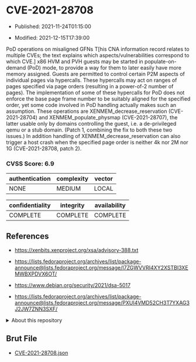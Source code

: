 # CVE-2021-28708

- Published: 2021-11-24T01:15:00

- Modified: 2021-12-15T17:39:00

PoD operations on misaligned GFNs T[his CNA information record relates to multiple CVEs; the text explains which aspects/vulnerabilities correspond to which CVE.] x86 HVM and PVH guests may be started in populate-on-demand (PoD) mode, to provide a way for them to later easily have more memory assigned. Guests are permitted to control certain P2M aspects of individual pages via hypercalls. These hypercalls may act on ranges of pages specified via page orders (resulting in a power-of-2 number of pages). The implementation of some of these hypercalls for PoD does not enforce the base page frame number to be suitably aligned for the specified order, yet some code involved in PoD handling actually makes such an assumption. These operations are XENMEM_decrease_reservation (CVE-2021-28704) and XENMEM_populate_physmap (CVE-2021-28707), the latter usable only by domains controlling the guest, i.e. a de-privileged qemu or a stub domain. (Patch 1, combining the fix to both these two issues.) In addition handling of XENMEM_decrease_reservation can also trigger a host crash when the specified page order is neither 4k nor 2M nor 1G (CVE-2021-28708, patch 2).

### CVSS Score: **6.9**

| authentication | complexity | vector |
| --- | --- | --- |
| NONE | MEDIUM | LOCAL |

| confidentiality | integrity | availability |
| --- | --- | --- |
| COMPLETE | COMPLETE | COMPLETE |

## References

* https://xenbits.xenproject.org/xsa/advisory-388.txt

* https://lists.fedoraproject.org/archives/list/package-announce@lists.fedoraproject.org/message/I7ZGWVVRI4XY2XSTBI3XEMWBXPDVX6OT/

* https://www.debian.org/security/2021/dsa-5017

* https://lists.fedoraproject.org/archives/list/package-announce@lists.fedoraproject.org/message/PXUI4VMD52CH3T7YXAG3J2JW7ZNN3SXF/

<details>
<summary>About this repository</summary> 

  This repository is part of the project [Live Hack CVE](https://github.com/Live-Hack-CVE). Main website can be found [www.live-hack.org](https://www.live-hack.org) 
  
  Made by [Sn0wAlice](https://github.com/Sn0wAlice) for the people that care about security and need to have a feed of the latest CVEs. Hope you enjoy it, don't forget to star the repo and follow me on [Twitter](https://twitter.com/Sn0wAlice) and [Github](https://github.com/Sn0wAlice). And that is my [personnal website](https://www.alice-snow.me/)

  - [Home Page](https://github.com/Live-Hack-CVE)
  - [Framework](https://github.com/Live-Hack-CVE/cve-framework)
  - [CVE database](https://github.com/Live-Hack-CVE/full_database)
  - [Changelog](https://github.com/Live-Hack-CVE/Changelog)
</details>

## Brut File

* [CVE-2021-28708.json](https://raw.githubusercontent.com/Live-Hack-CVE/full_database/main/cves/2021/CVE-2021-28708.json)

